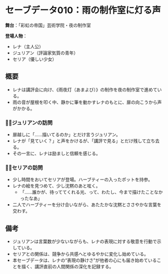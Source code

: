 # セーブデータ010：雨の制作室に灯る声

**舞台**：「彩虹の帝国」芸術学院・夜の制作室

**登場人物**：
- レナ（主人公）
- ジュリアン（評論家気質の青年）
- セリア（優しい少女）

## 概要

- レナは講評会に向け、《雨夜灯（あまよび）》の制作を夜の制作室で進めている。
- 雨の音が屋根を叩く中、静かに筆を動かすレナのもとに、扉の向こうから声がかかる。

### 🧍‍♂️ジュリアンの訪問
- 扉越しに「……描いてるのか」とだけ言うジュリアン。
- レナが「見ていく？」と声をかけるが、「講評で見る」とだけ残して立ち去る。
- その一言に、レナは励ましと信頼を感じる。

### 🧍‍♀️セリアの訪問
- 少し時間をおいてセリアが登場。ハーブティーの入ったポットを持参。
- レナの絵を見つめて、少し沈黙のあと呟く。
  - 「……誰かが、待っててくれる光、って、わたし、今まで描けたことなかったなあ」
- 二人でハーブティーを分け合いながら、あたたかな沈黙とささやかな言葉を交わす。

## 備考

- ジュリアンは言葉数が少ないながらも、レナの表現に対する敬意を行動で示している。
- セリアとの関係は、競争から共感へとゆるやかに変化し始めている。
- 本セーブデータは、レナの“表現の静けさ”が他者の心にも届き始めていることを描く、講評直前の人間関係の深化を記録する。